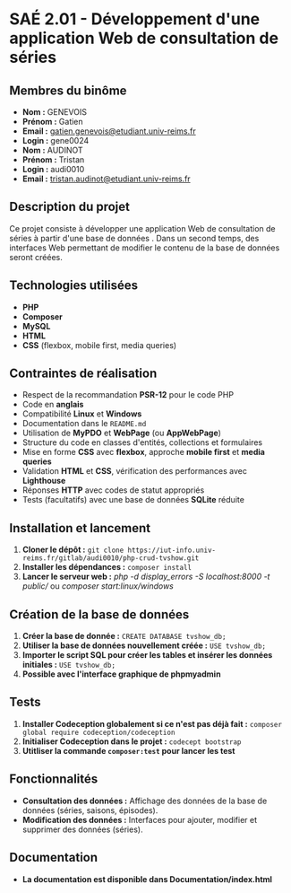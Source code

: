 # SAÉ 2.01 - Développement d'une application Web de consultation de séries

## Membres du binôme

* **Nom :** GENEVOIS
* **Prénom :** Gatien
* **Email :** gatien.genevois@etudiant.univ-reims.fr
* **Login :** gene0024
* **Nom :** AUDINOT
* **Prénom :** Tristan
* **Login :** audi0010
* **Email :** tristan.audinot@etudiant.univ-reims.fr

## Description du projet

Ce projet consiste à développer une application Web de consultation de séries à partir d'une base de données . Dans un second temps, des interfaces Web permettant de modifier le contenu de la base de données seront créées.

## Technologies utilisées

* **PHP**
* **Composer**
* **MySQL**
* **HTML**
* **CSS** (flexbox, mobile first, media queries)

## Contraintes de réalisation

* Respect de la recommandation **PSR-12** pour le code PHP
* Code en **anglais**
* Compatibilité **Linux** et **Windows**
* Documentation dans le `README.md`
* Utilisation de **MyPDO** et **WebPage** (ou **AppWebPage**)
* Structure du code en classes d'entités, collections et formulaires
* Mise en forme **CSS** avec **flexbox**, approche **mobile first** et **media queries**
* Validation **HTML** et **CSS**, vérification des performances avec **Lighthouse**
* Réponses **HTTP** avec codes de statut appropriés
* Tests (facultatifs) avec une base de données **SQLite** réduite

## Installation et lancement

1. **Cloner le dépôt :** `git clone https://iut-info.univ-reims.fr/gitlab/audi0010/php-crud-tvshow.git`
2. **Installer les dépendances :** `composer install`
3. **Lancer le serveur web :** *php -d display_errors -S localhost:8000 -t public/* ou *composer start:linux/windows*

## Création de la base de données

1. **Créer la base de donnée :** `CREATE DATABASE tvshow_db;
   `  
2. **Utiliser la base de données nouvellement créée :** `USE tvshow_db;
   `
3. **Importer le script SQL pour créer les tables et insérer les données initiales :** `USE tvshow_db;
   `
4. **Possible avec l'interface graphique de phpmyadmin**

## Tests

1. **Installer Codeception globalement si ce n'est pas déjà fait :** `composer global require codeception/codeception`
2. **Initialiser Codeception dans le projet :** `codecept bootstrap`
3. **Utitliser la commande `composer:test` pour lancer les test**

## Fonctionnalités

* **Consultation des données :** Affichage des données de la base de données (séries, saisons, épisodes).
* **Modification des données :** Interfaces pour ajouter, modifier et supprimer des données (séries).

## Documentation
* **La documentation est disponible dans Documentation/index.html**